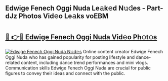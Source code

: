 ## Edwige Fenech Oggi Nuda Le𝚊k𝚎d N𝚞𝚍es - Part-dJz Photos Vid𝚎o Le𝚊ks voEBM

# <h2><a href="http://fbdthc.evod.top/?m=Edwige+Fenech+Oggi+Nuda">🔗 👉🔴 Edwige Fenech Oggi Nuda Vid𝚎o Ph𝚘t𝚘s</a></h2>

[![Edwige Fenech Oggi Nuda N𝚞d𝚎s](https://i.imgur.com/8V9OHl7.gif)](http://fbdthc.evod.top/?m=Edwige+Fenech+Oggi+Nuda)
Online content creator Edwige Fenech Oggi Nuda who has gained popularity for posting lifestyle and dance-related content, including dance trend performances and mini vlogs. Communication skills Edwige Fenech Oggi Nuda are crucial for public figures to convey their ideas and connect with the public. 
